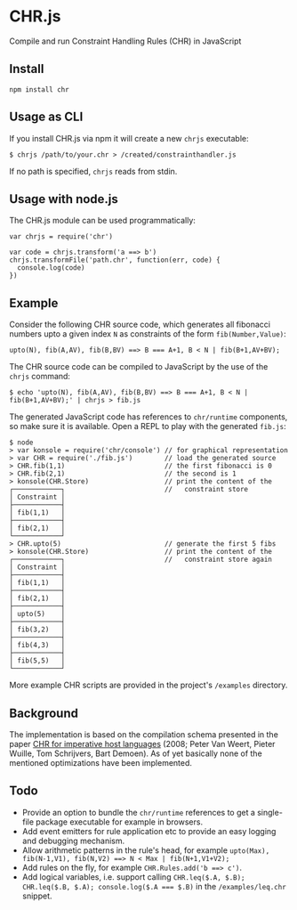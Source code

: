 # CHR.js

Compile and run Constraint Handling Rules (CHR) in JavaScript

## Install

    npm install chr

## Usage as CLI

If you install CHR.js via npm it will create a new `chrjs` executable:

    $ chrjs /path/to/your.chr > /created/constrainthandler.js

If no path is specified, `chrjs` reads from stdin.

## Usage with node.js

The CHR.js module can be used programmatically:

    var chrjs = require('chr')

    var code = chrjs.transform('a ==> b')
    chrjs.transformFile('path.chr', function(err, code) {
      console.log(code)
    })

## Example

Consider the following CHR source code, which generates all fibonacci numbers upto a given index `N` as constraints of the form `fib(Number,Value)`:

    upto(N), fib(A,AV), fib(B,BV) ==> B === A+1, B < N | fib(B+1,AV+BV);

The CHR source code can be compiled to JavaScript by the use of the `chrjs` command:

    $ echo 'upto(N), fib(A,AV), fib(B,BV) ==> B === A+1, B < N | fib(B+1,AV+BV);' | chrjs > fib.js

The generated JavaScript code has references to `chr/runtime` components, so make sure it is available. Open a REPL to play with the generated `fib.js`:

    $ node
    > var konsole = require('chr/console') // for graphical representation
    > var CHR = require('./fib.js')        // load the generated source
    > CHR.fib(1,1)                         // the first fibonacci is 0
    > CHR.fib(2,1)                         // the second is 1
    > konsole(CHR.Store)                   // print the content of the
    ┌────────────┐                         //   constraint store
    │ Constraint │
    ├────────────┤
    │ fib(1,1)   │
    ├────────────┤
    │ fib(2,1)   │
    └────────────┘
    > CHR.upto(5)                          // generate the first 5 fibs
    > konsole(CHR.Store)                   // print the content of the
    ┌────────────┐                         //   constraint store again
    │ Constraint │
    ├────────────┤
    │ fib(1,1)   │
    ├────────────┤
    │ fib(2,1)   │
    ├────────────┤
    │ upto(5)    │
    ├────────────┤
    │ fib(3,2)   │
    ├────────────┤
    │ fib(4,3)   │
    ├────────────┤
    │ fib(5,5)   │
    └────────────┘

More example CHR scripts are provided in the project's `/examples` directory.    

## Background

The implementation is based on the compilation schema presented in the paper [CHR for imperative host languages](http://citeseerx.ist.psu.edu/viewdoc/summary?doi=10.1.1.149.8471) (2008; Peter Van Weert, Pieter Wuille, Tom Schrijvers, Bart Demoen). As of yet basically none of the mentioned optimizations have been implemented.

## Todo

* Provide an option to bundle the `chr/runtime` references to get a single-file package executable for example in browsers.
* Add event emitters for rule application etc to provide an easy logging and debugging mechanism.
* Allow arithmetic patterns in the rule's head, for example `upto(Max), fib(N-1,V1), fib(N,V2) ==> N < Max | fib(N+1,V1+V2);`
* Add rules on the fly, for example `CHR.Rules.add('b ==> c')`.
* Add logical variables, i.e. support calling `CHR.leq($.A, $.B); CHR.leq($.B, $.A); console.log($.A === $.B)` in the `/examples/leq.chr` snippet.
